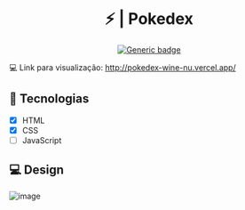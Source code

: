<div align="center">
  
# ⚡ | Pokedex
  
[![Generic badge](https://img.shields.io/badge/Made%20by-Lucas%20Pascoal-purple.svg)](https://shields.io/)  

</div>

:computer: Link para visualização: http://pokedex-wine-nu.vercel.app/

## :rocket: Tecnologias
- [x] HTML
- [x] CSS
- [ ] JavaScript

## :computer: Design

![image](https://user-images.githubusercontent.com/66574231/159832775-097ae3d5-a71d-4c0b-92aa-574b07c91f5f.png)

